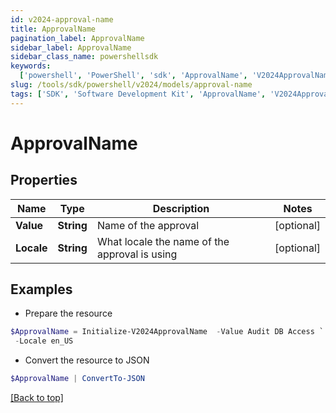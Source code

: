 ```yaml
---
id: v2024-approval-name
title: ApprovalName
pagination_label: ApprovalName
sidebar_label: ApprovalName
sidebar_class_name: powershellsdk
keywords:
  ['powershell', 'PowerShell', 'sdk', 'ApprovalName', 'V2024ApprovalName']
slug: /tools/sdk/powershell/v2024/models/approval-name
tags: ['SDK', 'Software Development Kit', 'ApprovalName', 'V2024ApprovalName']
---
```


# ApprovalName

## Properties

| Name | Type | Description | Notes |
| --- | --- | --- | --- |
| **Value** | **String** | Name of the approval | [optional] |
| **Locale** | **String** | What locale the name of the approval is using | [optional] |

## Examples

- Prepare the resource

```powershell
$ApprovalName = Initialize-V2024ApprovalName  -Value Audit DB Access `
 -Locale en_US
```

- Convert the resource to JSON

```powershell
$ApprovalName | ConvertTo-JSON
```

[[Back to top]](#)
